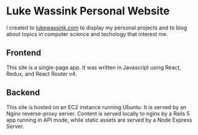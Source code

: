 # Luke Wassink Personal Website
I created to [lukewassink.com](http://lukewassink.com/) to display my personal projects and to blog about topics in computer science and techology that interest me.

## Frontend
This site is a single-page app.
It was written in Javascript using React, Redux, and React Router v4.

## Backend
This site is hosted on an EC2 instance running Ubuntu.
It is served by an Nginx reverse-proxy server.
Content is served locally to nginx by a Rails 5 app running in API mode, while static assets are served by a Node Express Server.
